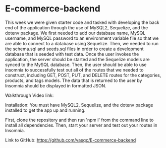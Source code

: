 # E-commerce-backend


This week we were given starter code and tasked with developing the back end of the application through the use of MySQL2, Sequelize, and the dotenv package. We first needed to add our database name, MySQL username, and MySQL password to an environment variable file so that we are able to connect to a database using Sequelize. Then, we needed to run the schema.sql and seeds.sql files in order to create a development database that is seeded with test data. Once the user invokes the application, the server should be started and the Sequelize models are synced to the MySQL database. Then, the user should be able to use insomnia to successfully test out all of the routes that we needed to construct, including GET, POST, PUT, and DELETE routes for the categories, products, and tags models. The data that is returned to the user by Insomnia should be displayed in formatted JSON.



Walkthrough Video link:



Installation:
You must have MySQL2, Sequelize, and the dotenv package installed to get the app up and running.

First, clone the repository and then run 'npm i' from the command line to install all dependencies. Then, start your server and test out your routes in Insomnia.


Link to GitHub: https://github.com/vasqc/E-commerce-backend